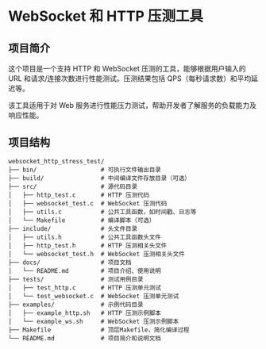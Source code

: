 # WebSocket 和 HTTP 压测工具

## 项目简介

这个项目是一个支持 HTTP 和 WebSocket 压测的工具，能够根据用户输入的 URL 和请求/连接次数进行性能测试。压测结果包括 QPS（每秒请求数）和平均延迟等。

该工具适用于对 Web 服务进行性能压力测试，帮助开发者了解服务的负载能力及响应性能。

## 项目结构

```plaintext
websocket_http_stress_test/
├── bin/                  # 可执行文件输出目录
├── build/                # 中间编译文件存放目录（可选）
├── src/                  # 源代码目录
│   ├── http_test.c       # HTTP 压测代码
│   ├── websocket_test.c  # WebSocket 压测代码
│   ├── utils.c           # 公共工具函数，如时间戳、日志等
│   └── Makefile          # 编译脚本（可选）
├── include/              # 头文件目录
│   ├── utils.h           # 公共工具函数头文件
│   ├── http_test.h       # HTTP 压测相关头文件
│   └── websocket_test.h  # WebSocket 压测相关头文件
├── docs/                 # 项目文档
│   └── README.md         # 项目介绍、使用说明
├── tests/                # 测试用例目录
│   ├── test_http.c       # HTTP 压测单元测试
│   └── test_websocket.c  # WebSocket 压测单元测试
├── examples/             # 示例代码目录
│   ├── example_http.sh   # HTTP 压测示例脚本
│   └── example_ws.sh     # WebSocket 压测示例脚本
├── Makefile              # 顶层Makefile，简化编译过程
└── README.md             # 项目简介和说明文档
